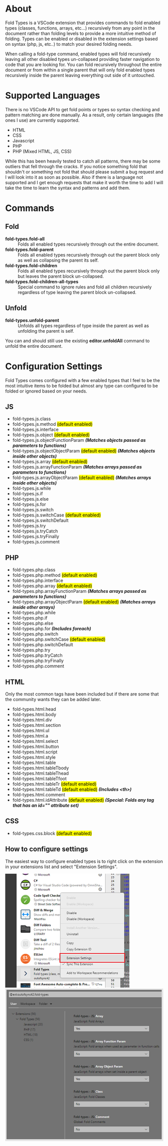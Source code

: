 # About

Fold Types is a VSCode extension that provides commands to fold enabled types (classes, functions, arrays, etc...) recursively from any point in the document rather than folding levels to provide a more intuitive method of folding. Types can be enabled or disabled in the extension settings based on syntax (php, js, etc..) to match your desired folding needs.

When calling a fold-type command, enabled types will fold recursively leaving all other disabled types un-collapsed providing faster navigation to code that you are looking for. You can fold recursively throughout the entire document or from within a single parent that will only fold enabled types recursively inside the parent leaving everything out side of it untouched.

# Supported Languages

There is no VSCode API to get fold points or types so syntax checking and pattern matching are done manually. As a result, only certain languages (the ones I use) are currently supported. 

- HTML
- CSS
- Javascript
- PHP
- PHP (Mixed HTML, JS, CSS)

While this has been heavily tested to catch all patterns, there may be some outliers that fell through the cracks. If you notice something fold that shouldn't or something not fold that should please submit a bug request and I will look into it as soon as possible. Also if there is a language not supported and I get enough requests that make it worth the time to add I will take the time to learn the syntax and patterns and add them.

# Commands

## Fold
<dl>
  <dt><b>fold-types.fold-all</b></dt>
  <dd>Folds all enabled types recursively through out the entire document.</dd>
  <dt><b>fold-types.fold-parent</b></dt>
  <dd>Folds all enabled types recursively through out the parent block only as well as collapsing the parent its self.</dd>
  <dt><b>fold-types.fold-children</b></dt>
  <dd>Folds all enabled types recursively through out the parent block only but leaves the parent block un-collapsed.</dd>
  <dt><b>fold-types.fold-children-all-types</b></dt>
  <dd>Special command to ignore rules and fold all children recursively regardless of type leaving the parent block un-collapsed.</dd>
</dl>

## Unfold

<dl>
  <dt><b>fold-types.unfold-parent</b></dt>
  <dd>Unfolds all types regardless of type inside the parent as well as unfolding the parent is self.</dd>
</dl>

You can and should still use the existing **editor.unfoldAll** command to unfold the entire document.

# Configuration Settings

Fold Types comes configured with a few enabled types that I feel to be the most intuitive items to be folded but almost any type can configured to be folded or ignored based on your needs.

## JS

- fold-types.js.class	
- fold-types.js.method <mark>(default enabled)</mark>
- fold-types.js.interface
- fold-types.js.object <mark>(default enabled)</mark>
- fold-types.js.objectFunctionParam ***(Matches objects passed as parameters to functions)***
- fold-types.js.objectObjectParam <mark>(default enabled)</mark> ***(Matches objects inside other objects)***
- fold-types.js.array <mark>(default enabled)</mark>
- fold-types.js.arrayFunctionParam ***(Matches arrays passed as parameters to functions)***
- fold-types.js.arrayObjectParam <mark>(default enabled)</mark> ***(Matches arrays inside other objects)***
- fold-types.js.while
- fold-types.js.if
- fold-types.js.else
- fold-types.js.for
- fold-types.js.switch
- fold-types.js.switchCase <mark>(default enabled)</mark>
- fold-types.js.switchDefault
- fold-types.js.try
- fold-types.js.tryCatch
- fold-types.js.tryFinally
- fold-types.js.comment

## PHP

- fold-types.php.class	
- fold-types.php.method <mark>(default enabled)</mark>
- fold-types.php.interface
- fold-types.php.array <mark>(default enabled)</mark>
- fold-types.php.arrayFunctionParam ***(Matches arrays passed as parameters to functions)***
- fold-types.php.arrayObjectParam <mark>(default enabled)</mark> ***(Matches arrays inside other arrays)***
- fold-types.php.while
- fold-types.php.if
- fold-types.php.else
- fold-types.php.for ***(Includes foreach)***
- fold-types.php.switch
- fold-types.php.switchCase <mark>(default enabled)</mark>
- fold-types.php.switchDefault
- fold-types.php.try
- fold-types.php.tryCatch
- fold-types.php.tryFinally
- fold-types.php.comment

## HTML

Only the most common tags have been included but if there are some that the community wants they can be added later.

- fold-types.html.head
- fold-types.html.body
- fold-types.html.div
- fold-types.html.section
- fold-types.html.ul
- fold-types.html.a
- fold-types.html.select
- fold-types.html.button
- fold-types.html.script
- fold-types.html.style
- fold-types.html.table
- fold-types.html.tableTbody
- fold-types.html.tableThead
- fold-types.html.tableTfoot
- fold-types.html.tableTr <mark>(default enabled)</mark>
- fold-types.html.tableTd <mark>(default enabled)</mark> ***(Includes \<th\>)***
- fold-types.html.comment
- fold-types.html.idAttribute <mark>(default enabled)</mark> ***(Special: Folds any tag that has an id="" attribute set)***

## CSS

- fold-types.css.block <mark>(default enabled)</mark>

## How to configure settings
The easiest way to configure enabled types is to right click on the extension in your extensions list and select "Extension Settings".

![Right Click Extension](https://raw.githubusercontent.com/outofsync42/fold-type/master/images/right-click-extension.png)
![Extension Settings](https://raw.githubusercontent.com/outofsync42/fold-type/master/images/extension-settings.png)